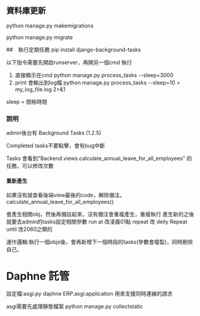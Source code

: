 
## 資料庫更新


python manage.py makemigrations

python manage.py migrate

##　執行定期任務
pip install django-background-tasks


以下指令需要先開啟runserver，再開另一個cmd 執行

1. 直接顯示在cmd
python manage.py process_tasks --sleep=3000
2. print 會輸出到log檔
python manage.py process_tasks --sleep=10 > my_log_file.log 2>&1

sleep = 間格時間

### 說明


admin後台有 Background Tasks (1.2.5)

Completed tasks不要點擊，會有bug中斷

Tasks 
會看到"Backend.views.calculate_annual_leave_for_all_employees" 的任務，可以修改次數

#### 重新產生

如果沒有就查看後端view最後的code，解除備注。
    calculate_annual_leave_for_all_employees()   

會產生相關obj，然後再備註起來，沒有備注會重複產生，重複執行
產生新的之後 就要去admin的tasks設定相關參數
run at 改凌晨01點
repeat 改 deily
Repeat until 改2060之類的

運作邏輯:執行一個objs後，會再新增下一個時段的tasks(參數會複製)，同時刪除自己。


# Daphne 託管
設定檔:asgi.py
    daphne ERP.asgi:application
用來支援同時連線的請求

asgi需要先處理靜態檔案
    python manage.py collectstatic
